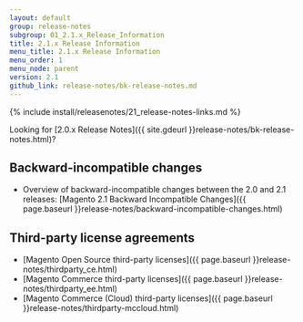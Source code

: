 ```yaml
---
layout: default
group: release-notes
subgroup: 01_2.1.x_Release_Information
title: 2.1.x Release Information
menu_title: 2.1.x Release Information
menu_order: 1
menu_node: parent
version: 2.1
github_link: release-notes/bk-release-notes.md
---
```



{% include install/releasenotes/21_release-notes-links.md %}


Looking for [2.0.x Release Notes]({{ site.gdeurl }}release-notes/bk-release-notes.html)?


## Backward-incompatible changes

* Overview of backward-incompatible changes between the 2.0 and 2.1 releases: [Magento 2.1 Backward Incompatible Changes]({{ page.baseurl }}release-notes/backward-incompatible-changes.html)

## Third-party license agreements

* [Magento Open Source third-party licenses]({{ page.baseurl }}release-notes/thirdparty_ce.html)
* [Magento Commerce third-party licenses]({{ page.baseurl }}release-notes/thirdparty_ee.html)
* [Magento Commerce (Cloud) third-party licenses]({{ page.baseurl }}release-notes/thirdparty-mccloud.html)
